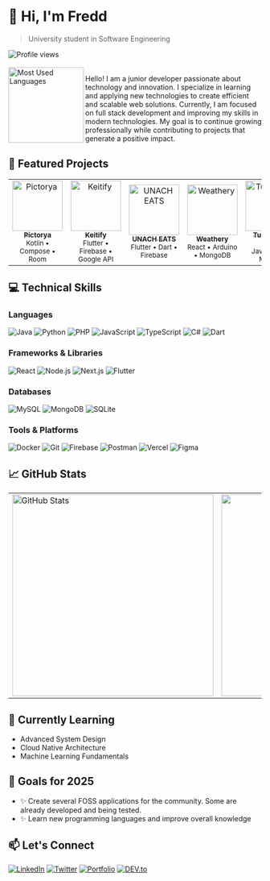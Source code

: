 # 👋 Hi, I'm Fredd

> University student in Software Engineering
<div align="left">
  <img src="https://visitcount.itsvg.in/api?id=fdevmx&icon=0&color=2" alt="Profile views" />
</div>
<br>

<div align="left">
  <img align="left" height="150" src="https://github-readme-stats.vercel.app/api/top-langs/?username=fdevmx&layout=compact&theme=radical" alt="Most Used Languages" />
</div>

<div align="left">
  <p>Hello! I am a junior developer passionate about technology and innovation. I specialize in learning and applying new technologies to create efficient and scalable web solutions. Currently, I am focused on full stack development and improving my skills in modern technologies. My goal is to continue growing professionally while contributing to projects that generate a positive impact.</p>
</div>


## 🚀 Featured Projects

<table>
  <tr>
    <td align="center">
      <a href="https://github.com/FdevMX/pictorya">
        <img src="https://via.placeholder.com/150" width="100px;" alt="Pictorya"/>
        <br />
        <sub><b>Pictorya</b></sub>
      </a>
      <br />
      <sub>Kotlin • Compose • Room</sub>
    </td>
    <td align="center">
      <a href="https://github.com/FdevMX/keitify">
        <img src="https://via.placeholder.com/150" width="100px;" alt="Keitify"/>
        <br />
        <sub><b>Keitify</b></sub>
      </a>
      <br />
      <sub>Flutter • Firebase • Google API</sub>
    </td>
    <td align="center">
      <a href="https://github.com/FdevMX/delivery_app">
        <img src="https://via.placeholder.com/150" width="100px;" alt="UNACH EATS"/>
        <br />
        <sub><b>UNACH EATS</b></sub>
      </a>
      <br />
      <sub>Flutter • Dart • Firebase</sub>
    </td>
    <td align="center">
      <a href="https://github.com/FdevMX/Weather-Station">
        <img src="https://via.placeholder.com/150" width="100px;" alt="Weathery"/>
        <br />
        <sub><b>Weathery</b></sub>
      </a>
      <br />
      <sub>React • Arduino • MongoDB</sub>
    </td>
    <td align="center">
      <a href="https://github.com/FdevMX/TuxMarket-WebStore">
        <img src="https://via.placeholder.com/150" width="100px;" alt="TuxMarket"/>
        <br />
        <sub><b>TuxMarket</b></sub>
      </a>
      <br />
      <sub>PHP • Javascript • MySQL</sub>
    </td>
  </tr>
</table>

## 💻 Technical Skills

### Languages
![Java](https://ziadoua.github.io/m3-Markdown-Badges/badges/Java/java2.svg)
![Python](https://ziadoua.github.io/m3-Markdown-Badges/badges/Python/python2.svg)
![PHP](https://ziadoua.github.io/m3-Markdown-Badges/badges/PHP/php2.svg)
![JavaScript](https://ziadoua.github.io/m3-Markdown-Badges/badges/Javascript/javascript2.svg)
![TypeScript](https://ziadoua.github.io/m3-Markdown-Badges/badges/TypeScript/typescript2.svg)
![C#](https://ziadoua.github.io/m3-Markdown-Badges/badges/CSharp/csharp2.svg)
![Dart](https://ziadoua.github.io/m3-Markdown-Badges/badges/Dart/dart2.svg)

### Frameworks & Libraries
![React](https://ziadoua.github.io/m3-Markdown-Badges/badges/React/react2.svg)
![Node.js](https://ziadoua.github.io/m3-Markdown-Badges/badges/NodeJS/nodejs2.svg)
![Next.js](https://ziadoua.github.io/m3-Markdown-Badges/badges/NextJS/nextjs2.svg)
![Flutter](https://ziadoua.github.io/m3-Markdown-Badges/badges/Flutter/flutter2.svg)

### Databases
![MySQL](https://ziadoua.github.io/m3-Markdown-Badges/badges/MySQL/mysql2.svg)
![MongoDB](https://ziadoua.github.io/m3-Markdown-Badges/badges/MongoDB/mongodb2.svg)
![SQLite](https://ziadoua.github.io/m3-Markdown-Badges/badges/SQLite/sqlite2.svg)

### Tools & Platforms
![Docker](https://ziadoua.github.io/m3-Markdown-Badges/badges/Docker/docker2.svg)
![Git](https://ziadoua.github.io/m3-Markdown-Badges/badges/Git/git2.svg)
![Firebase](https://ziadoua.github.io/m3-Markdown-Badges/badges/Firebase/firebase2.svg)
![Postman](https://ziadoua.github.io/m3-Markdown-Badges/badges/Postman/postman2.svg)
![Vercel](https://ziadoua.github.io/m3-Markdown-Badges/badges/Vercel/vercel2.svg)
![Figma](https://ziadoua.github.io/m3-Markdown-Badges/badges/Figma/figma2.svg)


## 📈 GitHub Stats

<table style="border: none;">
  <tr style="border: none;">
    <td style="text-align: left; width: 50%; border: none;">
      <img src="https://github-readme-stats.vercel.app/api?username=fdevmx&show_icons=true&theme=radical" alt="GitHub Stats" width="400" />
    </td>
    <td style="text-align: right; width: 50%; border: none;">
      <img src="https://github-readme-streak-stats.herokuapp.com/?user=fdevmx&theme=radical" alt="GitHub Streak Stats" width="400" />
    </td>
  </tr>
</table>

## 🌱 Currently Learning

- Advanced System Design
- Cloud Native Architecture
- Machine Learning Fundamentals

## 🎯 Goals for 2025

- ✨ Create several FOSS applications for the community. Some are already developed and being tested.
- ✨ Learn new programming languages and improve overall knowledge

## 📫 Let's Connect

[![LinkedIn](https://ziadoua.github.io/m3-Markdown-Badges/badges/LinkedIn/linkedin2.svg)](https://linkedin.com/in/yourusername)
[![Twitter](https://ziadoua.github.io/m3-Markdown-Badges/badges/Twitter/twitter2.svg)](https://twitter.com/yourusername)
[![Portfolio](https://ziadoua.github.io/m3-Markdown-Badges/badges/MyPortfolio/myportfolio2.svg)](https://yourportfolio.com)
[![DEV.to](https://ziadoua.github.io/m3-Markdown-Badges/badges/Devto/devto2.svg)](https://twitter.com/yourusername)
